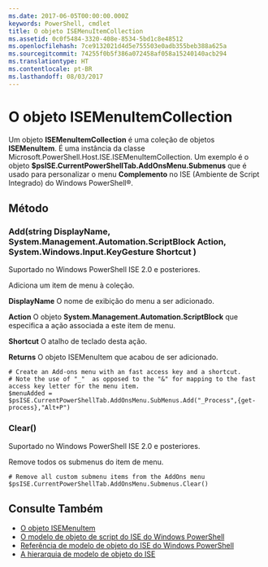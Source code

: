 ```yaml
---
ms.date: 2017-06-05T00:00:00.000Z
keywords: PowerShell, cmdlet
title: O objeto ISEMenuItemCollection
ms.assetid: 0c0f5484-3320-408e-8534-5bd1c8e48512
ms.openlocfilehash: 7ce9132021d4d5e755503e0adb355beb388a625a
ms.sourcegitcommit: 74255f0b5f386a072458af058a15240140acb294
ms.translationtype: HT
ms.contentlocale: pt-BR
ms.lasthandoff: 08/03/2017
---
```

# <a name="the-isemenuitemcollection-object"></a>O objeto ISEMenuItemCollection
  Um objeto **ISEMenuItemCollection** é uma coleção de objetos **ISEMenuItem**. É uma instância da classe Microsoft.PowerShell.Host.ISE.ISEMenuItemCollection. Um exemplo é o objeto **$psISE.CurrentPowerShellTab.AddOnsMenu.Submenus** que é usado para personalizar o menu **Complemento** no ISE (Ambiente de Script Integrado) do Windows PowerShell®.

## <a name="method"></a>Método

### <a name="addstring-displayname-systemmanagementautomationscriptblock-action-systemwindowsinputkeygesture-shortcut-"></a>Add\(string DisplayName, System.Management.Automation.ScriptBlock Action, System.Windows.Input.KeyGesture Shortcut \)
  Suportado no Windows PowerShell ISE 2.0 e posteriores. 

 Adiciona um item de menu à coleção.

 **DisplayName** O nome de exibição do menu a ser adicionado.

 **Action** O objeto **System.Management.Automation.ScriptBlock** que especifica a ação associada a este item de menu.

 **Shortcut** O atalho de teclado desta ação.

 **Returns** O objeto ISEMenuItem que acabou de ser adicionado.

```
# Create an Add-ons menu with an fast access key and a shortcut.
# Note the use of "_"  as opposed to the "&" for mapping to the fast access key letter for the menu item.
$menuAdded = $psISE.CurrentPowerShellTab.AddOnsMenu.SubMenus.Add("_Process",{get-process},"Alt+P")
```

### <a name="clear"></a>Clear\(\)
  Suportado no Windows PowerShell ISE 2.0 e posteriores. 

 Remove todos os submenus do item de menu.

```
# Remove all custom submenu items from the AddOns menu
$psISE.CurrentPowerShellTab.AddOnsMenu.Submenus.Clear()

```

## <a name="see-also"></a>Consulte Também
- [O objeto ISEMenuItem](The-ISEMenuItem-Object.md) 
- [O modelo de objeto de script do ISE do Windows PowerShell](The-Windows-PowerShell-ISE-Scripting-Object-Model.md) 
- [Referência de modelo de objeto do ISE do Windows PowerShell](Windows-PowerShell-ISE-Object-Model-Reference.md) 
- [A hierarquia de modelo de objeto do ISE](The-ISE-Object-Model-Hierarchy.md)

  
